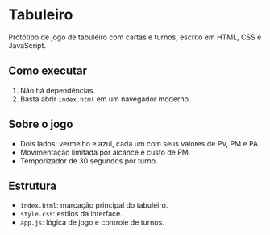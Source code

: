 # Tabuleiro

Protótipo de jogo de tabuleiro com cartas e turnos, escrito em HTML, CSS e JavaScript.

## Como executar

1. Não há dependências.
2. Basta abrir `index.html` em um navegador moderno.

## Sobre o jogo

- Dois lados: vermelho e azul, cada um com seus valores de PV, PM e PA.
- Movimentação limitada por alcance e custo de PM.
- Temporizador de 30 segundos por turno.

## Estrutura

- `index.html`: marcação principal do tabuleiro.
- `style.css`: estilos da interface.
- `app.js`: lógica de jogo e controle de turnos.

